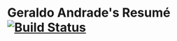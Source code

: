 # Geraldo Andrade's Resumé [![Build Status](https://cloud.drone.io/api/badges/geraldoandradee/geraldoandrade.com/status.svg)](https://cloud.drone.io/geraldoandradee/geraldoandrade.com)


